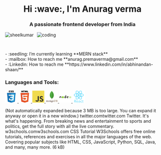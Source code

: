 <h1 align="center">Hi :wave:, I'm Anurag verma</h1>
<h3 align="center">A passionate frontend developer from India</h3>
       <img align="right" width="400"  src="https://c.tenor.com/qJ5evVs-_uUAAAAC/coding.gif" alt="coding" />
<p align="left"> <img src="https://komarev.com/ghpvc/?username=sheelkumar&label=Profile%20views&color=0e75b6&style=flat" alt="sheelkumar" /> </p>
<p align="left"> <a href="https://twitter.com/" target="blank"><img src="https://img.shields.io/twitter/follow/?logo=twitter&style=for-the-badge" alt="" /></a> </p>
- :seedling: I’m currently learning **MERN stack**
<br>
- :mailbox: How to reach me **anurag.premaverma@gmail.com** <br>
- :Linkedin: How to reach me **https://www.linkedin.com/in/abhinandan-shaan/**
<p align="left">
</p>
<h3 align="left">Languages and Tools:</h3>
<p align="left"> <a href="https://www.w3schools.com/css/" target="_blank" rel="noreferrer"> <img src="https://raw.githubusercontent.com/devicons/devicon/master/icons/css3/css3-original-wordmark.svg" alt="css3" width="40" height="40"/> </a> <a href="https://www.w3.org/html/" target="_blank" rel="noreferrer"> <img src="https://raw.githubusercontent.com/devicons/devicon/master/icons/html5/html5-original-wordmark.svg" alt="html5" width="40" height="40"/> </a> <a href="https://developer.mozilla.org/en-US/docs/Web/JavaScript" target="_blank" rel="noreferrer"> <img src="https://raw.githubusercontent.com/devicons/devicon/master/icons/javascript/javascript-original.svg" alt="javascript" width="40" height="40"/> </a> <a href="https://www.mongodb.com/" target="_blank" rel="noreferrer"> <img src="https://raw.githubusercontent.com/devicons/devicon/master/icons/mongodb/mongodb-original-wordmark.svg" alt="mongodb" width="40" height="40"/> </a> <a href="https://nodejs.org" target="_blank" rel="noreferrer"> <img src="https://raw.githubusercontent.com/devicons/devicon/master/icons/nodejs/nodejs-original-wordmark.svg" alt="nodejs" width="40" height="40"/> </a> <a href="https://reactjs.org/" target="_blank" rel="noreferrer"> <img src="https://raw.githubusercontent.com/devicons/devicon/master/icons/react/react-original-wordmark.svg" alt="react" width="40" height="40"/> </a> </p>
(Not automatically expanded because 3 MB is too large. You can expand it anyway or open it in a new window.)
twitter.comtwitter.com
Twitter. It's what's happening.
From breaking news and entertainment to sports and politics, get the full story with all the live commentary.
w3schools.comw3schools.com
CSS Tutorial
W3Schools offers free online tutorials, references and exercises in all the major languages of the web. Covering popular subjects like HTML, CSS, JavaScript, Python, SQL, Java, and many, many more. (6 kB)
